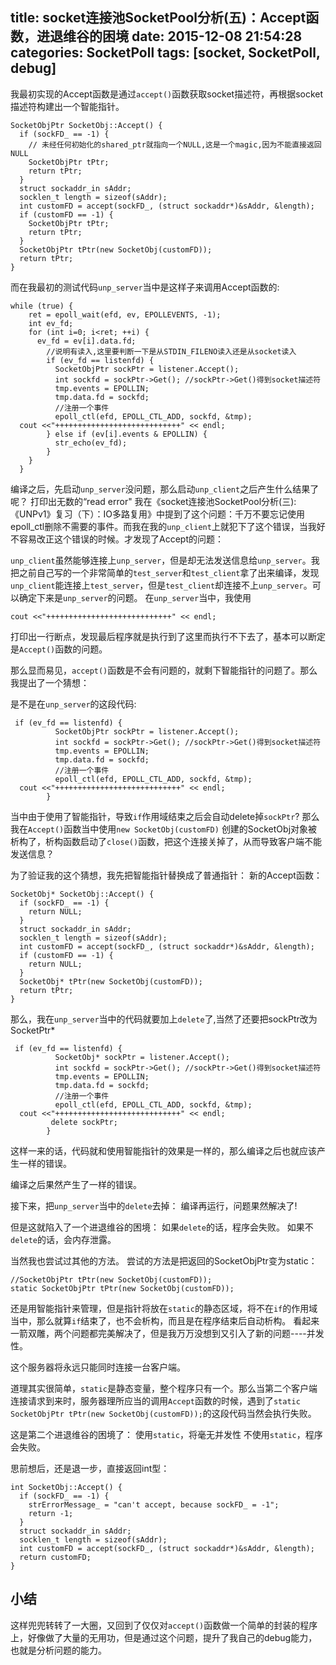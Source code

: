 title: socket连接池SocketPool分析(五)：Accept函数，进退维谷的困境
date: 2015-12-08 21:54:28
categories: SocketPoll
tags: [socket, SocketPoll, debug]
---

我最初实现的Accept函数是通过`accept()`函数获取socket描述符，再根据socket描述符构建出一个智能指针。
```
SocketObjPtr SocketObj::Accept() {
  if (sockFD_ == -1) {
    // 未经任何初始化的shared_ptr就指向一个NULL,这是一个magic,因为不能直接返回NULL
    SocketObjPtr tPtr;
    return tPtr;
  }
  struct sockaddr_in sAddr;
  socklen_t length = sizeof(sAddr);
  int customFD = accept(sockFD_, (struct sockaddr*)&sAddr, &length);
  if (customFD == -1) {
    SocketObjPtr tPtr;
    return tPtr;
  }
  SocketObjPtr tPtr(new SocketObj(customFD));
  return tPtr;
}
```

而在我最初的测试代码`unp_server`当中是这样子来调用Accept函数的:
```
while (true) {
    ret = epoll_wait(efd, ev, EPOLLEVENTS, -1);       
    int ev_fd;
    for (int i=0; i<ret; ++i) {
      ev_fd = ev[i].data.fd;
        //说明有读入,这里要判断一下是从STDIN_FILENO读入还是从socket读入
        if (ev_fd == listenfd) {
          SocketObjPtr sockPtr = listener.Accept();
          int sockfd = sockPtr->Get(); //sockPtr->Get()得到socket描述符
          tmp.events = EPOLLIN;
          tmp.data.fd = sockfd;       
          //注册一个事件
          epoll_ctl(efd, EPOLL_CTL_ADD, sockfd, &tmp);   
  cout <<"++++++++++++++++++++++++++++" << endl;
        } else if (ev[i].events & EPOLLIN) {
          str_echo(ev_fd);
        }
    }
  }
```

编译之后，先启动`unp_server`没问题，那么启动`unp_client`之后产生什么结果了呢？
打印出无数的“read error"
我在《socket连接池SocketPool分析(三):《UNPv1》复习（下）：IO多路复用》中提到了这个问题：千万不要忘记使用epoll_ctl删除不需要的事件。而我在我的`unp_client`上就犯下了这个错误，当我好不容易改正这个错误的时候。才发现了Accept的问题：

`unp_client`虽然能够连接上`unp_server`，但是却无法发送信息给`unp_server`。我把之前自己写的一个非常简单的`test_server`和`test_client`拿了出来编译，发现`unp_client`能连接上`test_server`，但是`test_client`却连接不上`unp_server`。可以确定下来是`unp_server`的问题。
在`unp_server`当中，我使用
```
cout <<"++++++++++++++++++++++++++++" << endl;
```
打印出一行断点，发现最后程序就是执行到了这里而执行不下去了，基本可以断定是`Accept()`函数的问题。

那么显而易见，`accept()`函数是不会有问题的，就剩下智能指针的问题了。那么我提出了一个猜想：

是不是在`unp_server`的这段代码:
```
 if (ev_fd == listenfd) {
          SocketObjPtr sockPtr = listener.Accept();
          int sockfd = sockPtr->Get(); //sockPtr->Get()得到socket描述符
          tmp.events = EPOLLIN;
          tmp.data.fd = sockfd;       
          //注册一个事件
          epoll_ctl(efd, EPOLL_CTL_ADD, sockfd, &tmp);   
  cout <<"++++++++++++++++++++++++++++" << endl;
        } 
```
当中由于使用了智能指针，导致`if`作用域结束之后会自动delete掉`sockPtr`?
那么我在`Accept()`函数当中使用`new SocketObj(customFD)` 创建的SocketObj对象被析构了，析构函数启动了`close()`函数，把这个连接关掉了，从而导致客户端不能发送信息？

为了验证我的这个猜想，我先把智能指针替换成了普通指针：
新的Accept函数：
```
SocketObj* SocketObj::Accept() {
  if (sockFD_ == -1) {
    return NULL;
  }
  struct sockaddr_in sAddr;
  socklen_t length = sizeof(sAddr);
  int customFD = accept(sockFD_, (struct sockaddr*)&sAddr, &length);
  if (customFD == -1) {
    return NULL;
  }
  SocketObj* tPtr(new SocketObj(customFD));
  return tPtr;
}
```

那么，我在`unp_server`当中的代码就要加上`delete`了,当然了还要把sockPtr改为SocketPtr*
```
 if (ev_fd == listenfd) {
          SocketObj* sockPtr = listener.Accept();
          int sockfd = sockPtr->Get(); //sockPtr->Get()得到socket描述符
          tmp.events = EPOLLIN;
          tmp.data.fd = sockfd;       
          //注册一个事件
          epoll_ctl(efd, EPOLL_CTL_ADD, sockfd, &tmp);   
  cout <<"++++++++++++++++++++++++++++" << endl;
         delete sockPtr;
        } 
```
这样一来的话，代码就和使用智能指针的效果是一样的，那么编译之后也就应该产生一样的错误。

编译之后果然产生了一样的错误。

接下来，把`unp_server`当中的`delete`去掉：
编译再运行，问题果然解决了!

但是这就陷入了一个进退维谷的困境：
如果`delete`的话，程序会失败。
如果不`delete`的话，会内存泄露。

当然我也尝试过其他的方法。
尝试的方法是把返回的SocketObjPtr变为static：

```
//SocketObjPtr tPtr(new SocketObj(customFD));
static SocketObjPtr tPtr(new SocketObj(customFD));
```
还是用智能指针来管理，但是指针将放在`static`的静态区域，将不在`if`的作用域当中，那么就算`if`结束了，也不会析构，而且是在程序结束后自动析构。
看起来一箭双雕，两个问题都完美解决了，但是我万万没想到又引入了新的问题----并发性。

这个服务器将永远只能同时连接一台客户端。

道理其实很简单，`static`是静态变量，整个程序只有一个。那么当第二个客户端连接请求到来时，服务器理所应当的调用`Accept`函数的时候，遇到了`static SocketObjPtr tPtr(new SocketObj(customFD));`的这段代码当然会执行失败。

这是第二个进退维谷的困境了：
使用`static`，将毫无并发性
不使用`static`，程序会失败。


思前想后，还是退一步，直接返回int型：
```
int SocketObj::Accept() {
  if (sockFD_ == -1) {
    strErrorMessage_ = "can't accept, because sockFD_ = -1";
    return -1;
  }
  struct sockaddr_in sAddr;
  socklen_t length = sizeof(sAddr);
  int customFD = accept(sockFD_, (struct sockaddr*)&sAddr, &length);
  return customFD;
}
```
## 小结
这样兜兜转转了一大圈，又回到了仅仅对`accept()`函数做一个简单的封装的程序上，好像做了大量的无用功，但是通过这个问题，提升了我自己的debug能力，也就是分析问题的能力。


